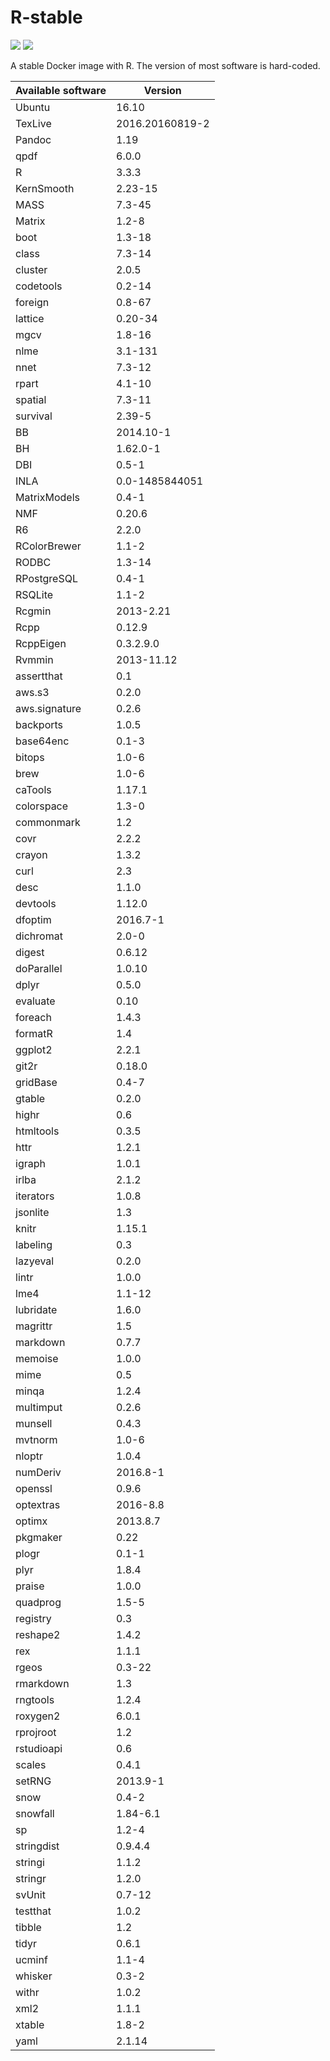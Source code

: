 # R-stable

[![](https://images.microbadger.com/badges/version/inbobmk/rstable.svg)](http://microbadger.com/images/inbobmk/rstable "Get your own version badge on microbadger.com") [![](https://images.microbadger.com/badges/image/inbobmk/rstable.svg)](http://microbadger.com/images/inbobmk/rstable "Get your own image badge on microbadger.com")

A stable Docker image with R. The version of most software is hard-coded.

| Available software | Version         |
| ------------------ | --------------- |
|             Ubuntu |           16.10 |
|            TexLive | 2016.20160819-2 |
|             Pandoc |            1.19 |
|               qpdf |           6.0.0 |
|                  R |           3.3.3 | 
|         KernSmooth |         2.23-15 | 
|               MASS |          7.3-45 | 
|             Matrix |           1.2-8 | 
|               boot |          1.3-18 | 
|              class |          7.3-14 | 
|            cluster |           2.0.5 | 
|          codetools |          0.2-14 | 
|            foreign |          0.8-67 | 
|            lattice |         0.20-34 | 
|               mgcv |          1.8-16 | 
|               nlme |         3.1-131 | 
|               nnet |          7.3-12 | 
|              rpart |          4.1-10 | 
|            spatial |          7.3-11 | 
|           survival |          2.39-5 | 
|                 BB |       2014.10-1 | 
|                 BH |        1.62.0-1 | 
|                DBI |           0.5-1 | 
|               INLA |  0.0-1485844051 | 
|       MatrixModels |           0.4-1 | 
|                NMF |          0.20.6 | 
|                 R6 |           2.2.0 | 
|       RColorBrewer |           1.1-2 | 
|              RODBC |          1.3-14 | 
|        RPostgreSQL |           0.4-1 | 
|            RSQLite |           1.1-2 | 
|             Rcgmin |       2013-2.21 | 
|               Rcpp |          0.12.9 | 
|          RcppEigen |       0.3.2.9.0 | 
|             Rvmmin |      2013-11.12 | 
|         assertthat |             0.1 | 
|             aws.s3 |           0.2.0 | 
|      aws.signature |           0.2.6 | 
|          backports |           1.0.5 | 
|          base64enc |           0.1-3 | 
|             bitops |           1.0-6 | 
|               brew |           1.0-6 | 
|            caTools |          1.17.1 | 
|         colorspace |           1.3-0 | 
|         commonmark |             1.2 | 
|               covr |           2.2.2 | 
|             crayon |           1.3.2 | 
|               curl |             2.3 | 
|               desc |           1.1.0 | 
|           devtools |          1.12.0 | 
|            dfoptim |        2016.7-1 | 
|          dichromat |           2.0-0 | 
|             digest |          0.6.12 | 
|         doParallel |          1.0.10 | 
|              dplyr |           0.5.0 | 
|           evaluate |            0.10 | 
|            foreach |           1.4.3 | 
|            formatR |             1.4 | 
|            ggplot2 |           2.2.1 | 
|              git2r |          0.18.0 | 
|           gridBase |           0.4-7 | 
|             gtable |           0.2.0 | 
|              highr |             0.6 | 
|          htmltools |           0.3.5 | 
|               httr |           1.2.1 | 
|             igraph |           1.0.1 | 
|              irlba |           2.1.2 | 
|          iterators |           1.0.8 | 
|           jsonlite |             1.3 | 
|              knitr |          1.15.1 | 
|           labeling |             0.3 | 
|           lazyeval |           0.2.0 | 
|              lintr |           1.0.0 | 
|               lme4 |          1.1-12 | 
|          lubridate |           1.6.0 | 
|           magrittr |             1.5 | 
|           markdown |           0.7.7 | 
|            memoise |           1.0.0 | 
|               mime |             0.5 | 
|              minqa |           1.2.4 | 
|          multimput |           0.2.6 | 
|            munsell |           0.4.3 | 
|            mvtnorm |           1.0-6 | 
|             nloptr |           1.0.4 | 
|           numDeriv |        2016.8-1 | 
|            openssl |           0.9.6 | 
|          optextras |        2016-8.8 | 
|             optimx |        2013.8.7 | 
|           pkgmaker |            0.22 | 
|              plogr |           0.1-1 | 
|               plyr |           1.8.4 | 
|             praise |           1.0.0 | 
|           quadprog |           1.5-5 | 
|           registry |             0.3 | 
|           reshape2 |           1.4.2 | 
|                rex |           1.1.1 | 
|              rgeos |          0.3-22 | 
|          rmarkdown |             1.3 | 
|           rngtools |           1.2.4 | 
|           roxygen2 |           6.0.1 | 
|          rprojroot |             1.2 | 
|         rstudioapi |             0.6 | 
|             scales |           0.4.1 | 
|             setRNG |        2013.9-1 | 
|               snow |           0.4-2 | 
|           snowfall |        1.84-6.1 | 
|                 sp |           1.2-4 | 
|         stringdist |         0.9.4.4 | 
|            stringi |           1.1.2 | 
|            stringr |           1.2.0 | 
|             svUnit |          0.7-12 | 
|           testthat |           1.0.2 | 
|             tibble |             1.2 | 
|              tidyr |           0.6.1 | 
|             ucminf |           1.1-4 | 
|            whisker |           0.3-2 | 
|              withr |           1.0.2 | 
|               xml2 |           1.1.1 | 
|             xtable |           1.8-2 | 
|               yaml |          2.1.14 | 
